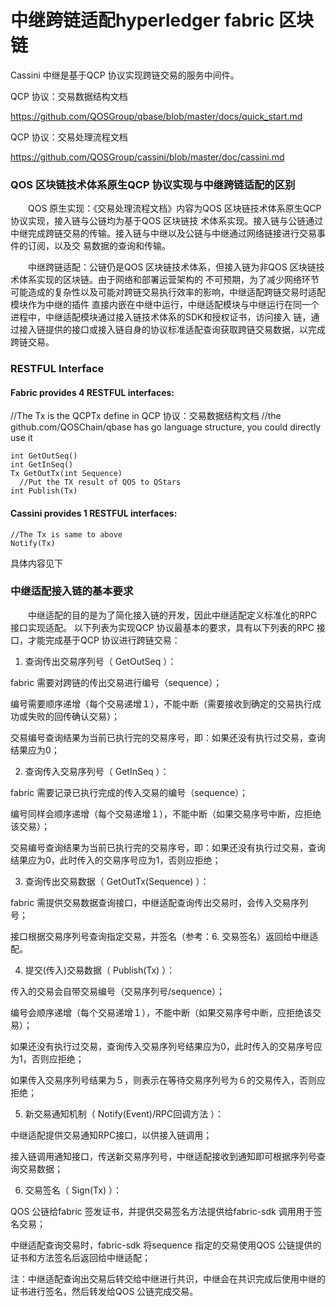 # 中继跨链适配hyperledger fabric 区块链

Cassini 中继是基于QCP 协议实现跨链交易的服务中间件。

QCP 协议：交易数据结构文档

https://github.com/QOSGroup/qbase/blob/master/docs/quick_start.md

QCP 协议：交易处理流程文档

https://github.com/QOSGroup/cassini/blob/master/doc/cassini.md

### QOS 区块链技术体系原生QCP 协议实现与中继跨链适配的区别

　　QOS 原生实现：《交易处理流程文档》内容为QOS 区块链技术体系原生QCP 协议实现，接入链与公链均为基于QOS 区块链技
术体系实现。接入链与公链通过中继完成跨链交易的传输。接入链与中继以及公链与中继通过网络链接进行交易事件的订阅，以及交
易数据的查询和传输。

　　中继跨链适配：公链仍是QOS 区块链技术体系，但接入链为非QOS 区块链技术体系实现的区块链。由于网络和部署运营架构的
不可预期，为了减少网络环节可能造成的复杂性以及可能对跨链交易执行效率的影响，中继适配跨链交易时适配模块作为中继的插件
直接内嵌在中继中运行，中继适配模块与中继运行在同一个进程中，中继适配模块通过接入链技术体系的SDK和授权证书，访问接入
链，通过接入链提供的接口或接入链自身的协议标准适配查询获取跨链交易数据，以完成跨链交易。

### RESTFUL Interface
#### Fabric provides 4 RESTFUL interfaces:
//The Tx is the QCPTx define in QCP 协议：交易数据结构文档
//the github.com/QOSChain/qbase has go language structure, you could directly use it
```
int GetOutSeq()
int GetInSeq()
Tx GetOutTx(int Sequence)
  //Put the TX result of QOS to QStars
int Publish(Tx)
```
#### Cassini provides 1 RESTFUL interfaces:
```
//The Tx is same to above
Notify(Tx) 
```
具体内容见下

### 中继适配接入链的基本要求

　　中继适配的目的是为了简化接入链的开发，因此中继适配定义标准化的RPC 接口实现适配。
以下列表为实现QCP 协议最基本的要求，具有以下列表的RPC 接口，才能完成基于QCP 协议进行跨链交易：

1. 查询传出交易序列号（ GetOutSeq ）：

fabric 需要对跨链的传出交易进行编号（sequence）；

编号需要顺序递增（每个交易递增１），不能中断（需要接收到确定的交易执行成功或失败的回传确认交易）；

交易编号查询结果为当前已执行完的交易序号，即：如果还没有执行过交易，查询结果应为0；

2. 查询传入交易序列号（ GetInSeq ）：

fabric 需要记录已执行完成的传入交易的编号（sequence）；

编号同样会顺序递增（每个交易递增１），不能中断（如果交易序号中断，应拒绝该交易）；

交易编号查询结果为当前已执行完的交易序号，即：如果还没有执行过交易，查询结果应为0，此时传入的交易序号应为1，否则应拒绝；

3. 查询传出交易数据（ GetOutTx(Sequence) ）：

fabric 需提供交易数据查询接口，中继适配查询传出交易时，会传入交易序列号；

接口根据交易序列号查询指定交易，并签名（参考：6. 交易签名）返回给中继适配。

4. 提交(传入)交易数据（ Publish(Tx) ）：

传入的交易会自带交易编号（交易序列号/sequence）；

编号会顺序递增（每个交易递增１），不能中断（如果交易序号中断，应拒绝该交易）；

如果还没有执行过交易，查询传入交易序列号结果应为0，此时传入的交易序号应为1，否则应拒绝；

如果传入交易序列号结果为５，则表示在等待交易序列号为６的交易传入，否则应拒绝；

5. 新交易通知机制（ Notify(Event)/RPC回调方法 ）：

中继适配提供交易通知RPC接口，以供接入链调用；

接入链调用通知接口，传送新交易序列号，中继适配接收到通知即可根据序列号查询交易数据；

6. 交易签名（ Sign(Tx) ）：

QOS 公链给fabric 签发证书，并提供交易签名方法提供给fabric-sdk 调用用于签名交易；

中继适配查询交易时，fabric-sdk 将sequence 指定的交易使用QOS 公链提供的证书和方法签名后返回给中继适配；

注：中继适配查询出交易后转交给中继进行共识，中继会在共识完成后使用中继的证书进行签名，然后转发给QOS 公链完成交易。

